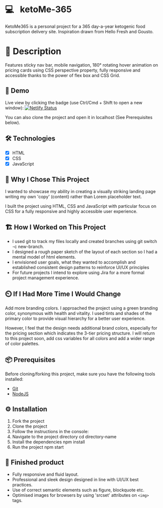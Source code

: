 # 💻  &nbsp; ketoMe-365
KetoMe365 is a personal project for a 365 day-a-year ketogenic food subscription delivery site. Inspiration drawn from Hello Fresh and Gousto.

# 📖  Description 

Features sticky nav bar, mobile navigation, 180° rotating hover animation on pricing cards using CSS perspective property, fully responsive and accessible thanks to the power of flex box and CSS Grid. 

## 🔗  Demo

Live view by clicking the badge (use Ctrl/Cmd + Shift to open a new window): [![Netlify Status](https://api.netlify.com/api/v1/badges/f9a7f8d3-58ca-44ed-a038-ae8d2efd31a5/deploy-status)](https://ketome365.netlify.app/)

You can also clone the project and open it in localhost (See Prerequisites below).

## 🛠  Technologies
- [x] HTML
- [x] CSS
- [x] JavaScript

## 🎱  Why I Chose This Project
I wanted to showcase my ability in creating a visually striking landing page writing my own 'copy' (content) rather than Lorem placeholder text.

I built the project using HTML, CSS and JavaScript with particular focus on CSS for a fully responsive and highly accessible
user experience. 

## 🏗️  How I Worked on This Project
- I used git to track my files locally and created branches using git switch -c new-branch.
- I designed a rough paper sketch of the layout of each section so I had a mental model of html elements.
- I envisioned user goals, what they wanted to accomplish and established consistent design patterns to reinforce UI/UX principles
- For future projects I intend to explore using Jira for a more formal project management experience. 

## ⏲️  If I Had More Time I Would Change

Add more branding colors. I approached the project using a green branding color, synonymous with health and vitality. I used tints and
shades of the primary color to provide visual hierarchy for a better user experience. 

However, I feel that the design needs additional brand colors, especially for the pricing section which indicates the 3-tier pricing structure. I will return to this project soon, add css variables for all colors and add a wider range of color palettes. 

## 📦  Prerequisites

Before cloning/forking this project, make sure you have the following tools installed:

- [Git](https://git-scm.com/downloads)
- [NodeJS](https://nodejs.org/en/download/)

## ⚙️  Installation

1. Fork the project
2. Clone the project
3. Follow the instructions in the console:
4. Navigate to the project directory cd directory-name
5. Install the dependencies npm install
6. Run the project npm start

## 🏁  Finished product

- Fully responsive and fluid layout.
- Professional and sleek design designed in line with UI/UX best practices. 
- Use of correct semantic elements such as figure, blockquote etc.
- Optimised images for browsers by using 'srcset' attributes on `<img>` tags.
